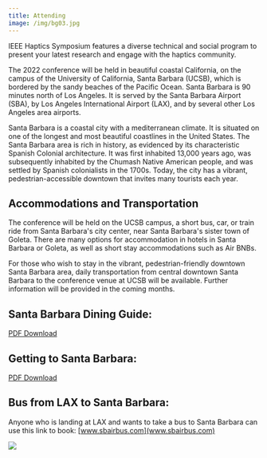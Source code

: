 ```yaml
---
title: Attending
image: /img/bg03.jpg
---
```

IEEE Haptics Symposium features a diverse technical and social program to present your latest research and engage with the haptics community. 

The 2022 conference will be held in beautiful coastal California, on the campus of the University of California, Santa Barbara (UCSB), which is bordered by the sandy beaches of the Pacific Ocean.  Santa Barbara is 90 minutes north of Los Angeles.  It is served by the Santa Barbara Airport (SBA), by Los Angeles International Airport (LAX), and by several other Los Angeles area airports. 

Santa Barbara is a coastal city with a mediterranean climate.  It is situated on one of the longest and most beautiful coastlines in the United States.  The Santa Barbara area is rich in history, as evidenced by its characteristic Spanish Colonial architecture.  It was first inhabited 13,000 years ago, was subsequently inhabited by the Chumash Native American people, and was settled by Spanish colonialists in the 1700s.  Today, the city has a vibrant, pedestrian-accessible downtown that invites many tourists each year.

## **Accommodations and Transportation**

The conference will be held on the UCSB campus, a short bus, car, or train ride from Santa Barbara's city center, near Santa Barbara's sister town of Goleta.  There are many options for accommodation in hotels in Santa Barbara or Goleta, as well as short stay accommodations such as Air BNBs.

For those who wish to stay in the vibrant, pedestrian-friendly downtown Santa Barbara area, daily transportation from central downtown Santa Barbara to the conference venue at UCSB will be available.  Further information will be provided in the coming months.

## **Santa Barbara Dining Guide:**

[PDF Download](/img/santabarbara-dining.pdf)

## **Getting to Santa Barbara**:

[PDF Download](/img/santabarbara-transportation.pdf)

## **Bus from LAX to Santa Barbara**:

Anyone who is landing at LAX and wants to take a bus to Santa Barbara can use this link to book: [www.sbairbus.com](www.sbairbus.com)

![](/img/hs-logo.png)
